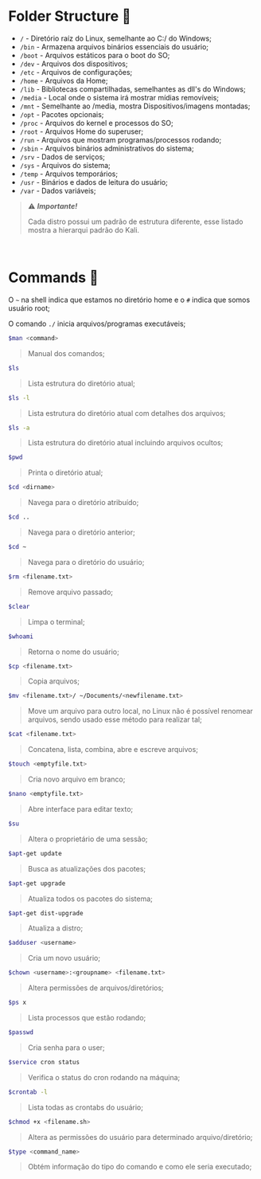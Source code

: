 # Folder Structure 📂

- `/` - Diretório raíz do Linux, semelhante ao C:/ do Windows;
- `/bin` - Armazena arquivos binários essenciais do usuário;
- `/boot` - Arquivos estáticos para o boot do SO;
- `/dev` - Arquivos dos dispositivos;
- `/etc` - Arquivos de configurações;
- `/home` - Arquivos da Home;
- `/lib` - Bibliotecas compartilhadas, semelhantes as dll's do Windows;
- `/media` - Local onde o sistema irá mostrar mídias removíveis;
- `/mnt` - Semelhante ao /media, mostra Dispositivos/imagens montadas;
- `/opt` - Pacotes opcionais;
- `/proc` - Arquivos do kernel e processos do SO;
- `/root` - Arquivos Home do superuser;
- `/run` - Arquivos que mostram programas/processos rodando;
- `/sbin` - Arquivos binários administrativos do sistema;
- `/srv` - Dados de serviços;
- `/sys` - Arquivos do sistema;
- `/temp` - Arquivos temporários;
- `/usr` - Binários e dados de leitura do usuário;
- `/var` - Dados variáveis;

> ⚠️ ***Importante!***
>
> Cada distro possui um padrão de estrutura diferente, esse listado mostra a hierarqui padrão do Kali.

<br/>

# Commands 🐧


O `~` na shell indica que estamos no diretório home e o `#` indica que somos usuário root;

O comando `./` inicia arquivos/programas executáveis;



```bash
$man <command>
```
>Manual dos comandos;

```bash
$ls
```
>Lista estrutura do diretório atual;

```bash
$ls -l
```
>Lista estrutura do diretório atual com detalhes dos arquivos;

```bash
$ls -a
```
>Lista estrutura do diretório atual incluindo arquivos ocultos;

```bash
$pwd
```
>Printa o diretório atual;

```bash
$cd <dirname>
```
>Navega para o diretório atribuído;

```bash
$cd ..
```
>Navega para o diretório anterior;

```bash
$cd ~
```
>Navega para o diretório do usuário;

```bash
$rm <filename.txt>
```
>Remove arquivo passado;

```bash
$clear
```
>Limpa o terminal;

```bash
$whoami
```
>Retorna o nome do usuário;

```bash
$cp <filename.txt>
```
>Copia arquivos;

```bash
$mv <filename.txt>/ ~/Documents/<newfilename.txt>
```
>Move um arquivo para outro local, no Linux não é possível renomear arquivos, sendo usado esse método para realizar tal;

```bash
$cat <filename.txt>
```
>Concatena, lista, combina, abre e escreve arquivos;

```bash
$touch <emptyfile.txt>
```
>Cria novo arquivo em branco;

```bash
$nano <emptyfile.txt>
```
>Abre interface para editar texto;

```bash
$su
```
>Altera o proprietário de uma sessão;

```bash
$apt-get update
```
>Busca as atualizações dos pacotes;

```bash
$apt-get upgrade
```
>Atualiza todos os pacotes do sistema;

```bash
$apt-get dist-upgrade
```
>Atualiza a distro;

```bash
$adduser <username>
```
>Cria um novo usuário;

```bash
$chown <username>:<groupname> <filename.txt>
```
>Altera permissões de arquivos/diretórios;

```bash
$ps x
```
>Lista processos que estão rodando;

```bash
$passwd
```
>Cria senha para o user;

```bash
$service cron status
```
>Verifica o status do cron rodando na máquina;

```bash
$crontab -l
```
>Lista todas as crontabs do usuário;

```bash
$chmod +x <filename.sh>
```
>Altera as permissões do usuário para determinado arquivo/diretório;

```bash
$type <command_name>
```
>Obtém informação do tipo do comando e como ele seria executado;


